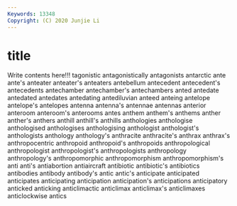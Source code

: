 ```yaml
---
Keywords: 13348
Copyright: (C) 2020 Junjie Li
---
```


# title

Write contents here!!!
tagonistic 
antagonistically
antagonists 
antarctic 
ante 
ante's 
anteater 
anteater's 
anteaters 
antebellum 
antecedent 
antecedent's
antecedents 
antechamber 
antechamber's 
antechambers 
anted 
antedate 
antedated 
antedates 
antedating 
antediluvian
anteed 
anteing 
antelope 
antelope's 
antelopes 
antenna 
antenna's 
antennae 
antennas 
anterior
anteroom 
anteroom's 
anterooms 
antes 
anthem 
anthem's 
anthems 
anther 
anther's 
anthers
anthill 
anthill's 
anthills 
anthologies 
anthologise 
anthologised 
anthologises 
anthologising 
anthologist 
anthologist's
anthologists 
anthology 
anthology's 
anthracite 
anthracite's 
anthrax 
anthrax's 
anthropocentric 
anthropoid 
anthropoid's
anthropoids 
anthropological 
anthropologist 
anthropologist's 
anthropologists 
anthropology 
anthropology's 
anthropomorphic 
anthropomorphism 
anthropomorphism's
anti 
anti's 
antiabortion 
antiaircraft 
antibiotic 
antibiotic's 
antibiotics 
antibodies 
antibody 
antibody's
antic 
antic's 
anticipate 
anticipated 
anticipates 
anticipating 
anticipation 
anticipation's 
anticipations 
anticipatory
anticked 
anticking 
anticlimactic 
anticlimax 
anticlimax's 
anticlimaxes 
anticlockwise 
antics 
